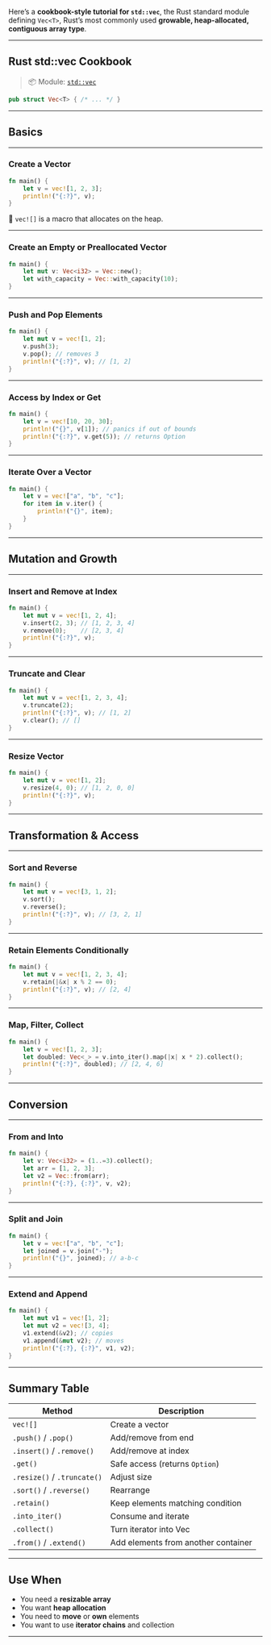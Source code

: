 Here’s a **cookbook-style tutorial for `std::vec`**, the Rust standard module defining `Vec<T>`, Rust’s most commonly used **growable, heap-allocated, contiguous array type**.

---

## Rust std::vec Cookbook

> 📦 Module: [`std::vec`](https://doc.rust-lang.org/std/vec/)

```rust
pub struct Vec<T> { /* ... */ }
```

---

## Basics

---

### Create a Vector

```rust
fn main() {
    let v = vec![1, 2, 3];
    println!("{:?}", v);
}
```

📘 `vec![]` is a macro that allocates on the heap.

---

### Create an Empty or Preallocated Vector

```rust
fn main() {
    let mut v: Vec<i32> = Vec::new();
    let with_capacity = Vec::with_capacity(10);
}
```

---

### Push and Pop Elements

```rust
fn main() {
    let mut v = vec![1, 2];
    v.push(3);
    v.pop(); // removes 3
    println!("{:?}", v); // [1, 2]
}
```

---

### Access by Index or Get

```rust
fn main() {
    let v = vec![10, 20, 30];
    println!("{}", v[1]); // panics if out of bounds
    println!("{:?}", v.get(5)); // returns Option
}
```

---

### Iterate Over a Vector

```rust
fn main() {
    let v = vec!["a", "b", "c"];
    for item in v.iter() {
        println!("{}", item);
    }
}
```

---

## Mutation and Growth

---

### Insert and Remove at Index

```rust
fn main() {
    let mut v = vec![1, 2, 4];
    v.insert(2, 3); // [1, 2, 3, 4]
    v.remove(0);    // [2, 3, 4]
    println!("{:?}", v);
}
```

---

### Truncate and Clear

```rust
fn main() {
    let mut v = vec![1, 2, 3, 4];
    v.truncate(2);
    println!("{:?}", v); // [1, 2]
    v.clear(); // []
}
```

---

### Resize Vector

```rust
fn main() {
    let mut v = vec![1, 2];
    v.resize(4, 0); // [1, 2, 0, 0]
    println!("{:?}", v);
}
```

---

## Transformation & Access

---

### Sort and Reverse

```rust
fn main() {
    let mut v = vec![3, 1, 2];
    v.sort();
    v.reverse();
    println!("{:?}", v); // [3, 2, 1]
}
```

---

### Retain Elements Conditionally

```rust
fn main() {
    let mut v = vec![1, 2, 3, 4];
    v.retain(|&x| x % 2 == 0);
    println!("{:?}", v); // [2, 4]
}
```

---

### Map, Filter, Collect

```rust
fn main() {
    let v = vec![1, 2, 3];
    let doubled: Vec<_> = v.into_iter().map(|x| x * 2).collect();
    println!("{:?}", doubled); // [2, 4, 6]
}
```

---

## Conversion

---

### From and Into

```rust
fn main() {
    let v: Vec<i32> = (1..=3).collect();
    let arr = [1, 2, 3];
    let v2 = Vec::from(arr);
    println!("{:?}, {:?}", v, v2);
}
```

---

### Split and Join

```rust
fn main() {
    let v = vec!["a", "b", "c"];
    let joined = v.join("-");
    println!("{}", joined); // a-b-c
}
```

---

### Extend and Append

```rust
fn main() {
    let mut v1 = vec![1, 2];
    let mut v2 = vec![3, 4];
    v1.extend(&v2); // copies
    v1.append(&mut v2); // moves
    println!("{:?}, {:?}", v1, v2);
}
```

---

## Summary Table

| Method                      | Description                         |
| --------------------------- | ----------------------------------- |
| `vec![]`                    | Create a vector                     |
| `.push()` / `.pop()`        | Add/remove from end                 |
| `.insert()` / `.remove()`   | Add/remove at index                 |
| `.get()`                    | Safe access (returns `Option`)      |
| `.resize()` / `.truncate()` | Adjust size                         |
| `.sort()` / `.reverse()`    | Rearrange                           |
| `.retain()`                 | Keep elements matching condition    |
| `.into_iter()`              | Consume and iterate                 |
| `.collect()`                | Turn iterator into Vec              |
| `.from()` / `.extend()`     | Add elements from another container |

---

## Use When

* You need a **resizable array**
* You want **heap allocation**
* You need to **move** or **own** elements
* You want to use **iterator chains** and collection

---
